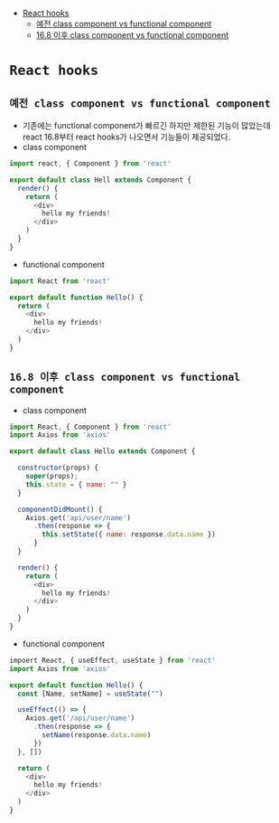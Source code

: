 <!-- TOC -->

- [React hooks](#react-hooks)
  - [예전 class component vs functional component](#%EC%98%88%EC%A0%84-class-component-vs-functional-component)
  - [16.8 이후 class component vs functional component](#168-%EC%9D%B4%ED%9B%84-class-component-vs-functional-component)

<!-- /TOC -->

# `React hooks`

## `예전 class component vs functional component`
- 기존에는 functional component가 빠르긴 하지만 제한된 기능이 많았는데  
  react 16.8부터 react hooks가 나오면서 기능들이 제공되었다.
- class component
``` javascript
import react, { Component } from 'react'

export default class Hell extends Component {
  render() {
    return (
      <div>
        hello my friends!
      </div>
    )
  }
}

```
- functional component
``` javascript
import React from 'react'

export default function Hello() {
  return (
    <div>
      hello my friends!
    </div> 
  )
}

```

## `16.8 이후 class component vs functional component`
- class component
``` javascript
import React, { Component } from 'react'
import Axios from 'axios'

export default class Hello extends Component {

  constructor(props) {
    super(props);
    this.state = { name: "" }
  }

  componentDidMount() {
    Axios.get('api/user/name')
      .then(response => {
        this.setState({ name: response.data.name })
      }
  }

  render() {
    return (
      <div>
        hello my friends!
      </div> 
    ) 
  }
}
```
- functional component
``` javascript
impoert React, { useEffect, useState } from 'react'
import Axios from 'axios'

export default function Hello() {
  const [Name, setName] = useState("")

  useEffect(() => {
    Axios.get('/api/user/name')
      .then(response => {
        setName(response.data.name)
      })
  }, [])

  return (
    <div>
      hello my friends!
    </div> 
  ) 
}
```